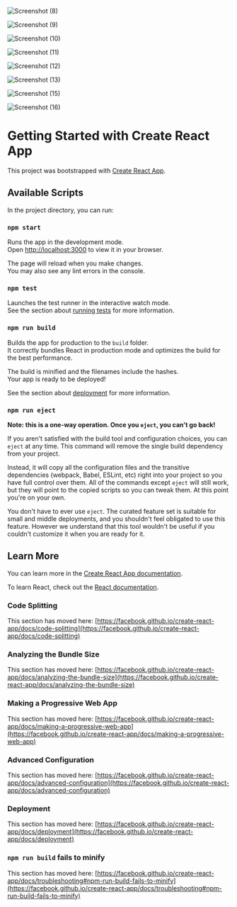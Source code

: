 


![Screenshot (8)](https://user-images.githubusercontent.com/109128770/179940094-74d4aba9-547d-408f-9a14-7676b367afdf.png)






![Screenshot (9)](https://user-images.githubusercontent.com/109128770/179940103-a0981338-5bca-4268-922b-9b48faa2e00e.png)


![Screenshot (10)](https://user-images.githubusercontent.com/109128770/179940117-18d578e0-1bb3-47ce-a658-1ee712591fb4.png)







![Screenshot (11)](https://user-images.githubusercontent.com/109128770/179940128-fc2bbc68-520c-4224-9780-c3a33cf0b7e7.png)


![Screenshot (12)](https://user-images.githubusercontent.com/109128770/179940147-79921862-cd8f-4e9d-b85d-d8998ce2e492.png)


![Screenshot (13)](https://user-images.githubusercontent.com/109128770/179940187-108391a0-9203-4dec-9a90-c384842428fa.png)

![Screenshot (15)](https://user-images.githubusercontent.com/109128770/179940234-37d4bb26-edd0-4c7a-9c82-ed09a82e961b.png)


![Screenshot (16)](https://user-images.githubusercontent.com/109128770/179940259-aa61ff4a-c515-4991-b62b-5c7f902b6ca1.png)



# Getting Started with Create React App

This project was bootstrapped with [Create React App](https://github.com/facebook/create-react-app).

## Available Scripts

In the project directory, you can run:

### `npm start`

Runs the app in the development mode.\
Open [http://localhost:3000](http://localhost:3000) to view it in your browser.

The page will reload when you make changes.\
You may also see any lint errors in the console.

### `npm test`

Launches the test runner in the interactive watch mode.\
See the section about [running tests](https://facebook.github.io/create-react-app/docs/running-tests) for more information.

### `npm run build`

Builds the app for production to the `build` folder.\
It correctly bundles React in production mode and optimizes the build for the best performance.

The build is minified and the filenames include the hashes.\
Your app is ready to be deployed!

See the section about [deployment](https://facebook.github.io/create-react-app/docs/deployment) for more information.

### `npm run eject`

**Note: this is a one-way operation. Once you `eject`, you can't go back!**

If you aren't satisfied with the build tool and configuration choices, you can `eject` at any time. This command will remove the single build dependency from your project.

Instead, it will copy all the configuration files and the transitive dependencies (webpack, Babel, ESLint, etc) right into your project so you have full control over them. All of the commands except `eject` will still work, but they will point to the copied scripts so you can tweak them. At this point you're on your own.

You don't have to ever use `eject`. The curated feature set is suitable for small and middle deployments, and you shouldn't feel obligated to use this feature. However we understand that this tool wouldn't be useful if you couldn't customize it when you are ready for it.

## Learn More

You can learn more in the [Create React App documentation](https://facebook.github.io/create-react-app/docs/getting-started).

To learn React, check out the [React documentation](https://reactjs.org/).

### Code Splitting

This section has moved here: [https://facebook.github.io/create-react-app/docs/code-splitting](https://facebook.github.io/create-react-app/docs/code-splitting)

### Analyzing the Bundle Size

This section has moved here: [https://facebook.github.io/create-react-app/docs/analyzing-the-bundle-size](https://facebook.github.io/create-react-app/docs/analyzing-the-bundle-size)

### Making a Progressive Web App

This section has moved here: [https://facebook.github.io/create-react-app/docs/making-a-progressive-web-app](https://facebook.github.io/create-react-app/docs/making-a-progressive-web-app)

### Advanced Configuration

This section has moved here: [https://facebook.github.io/create-react-app/docs/advanced-configuration](https://facebook.github.io/create-react-app/docs/advanced-configuration)

### Deployment

This section has moved here: [https://facebook.github.io/create-react-app/docs/deployment](https://facebook.github.io/create-react-app/docs/deployment)

### `npm run build` fails to minify

This section has moved here: [https://facebook.github.io/create-react-app/docs/troubleshooting#npm-run-build-fails-to-minify](https://facebook.github.io/create-react-app/docs/troubleshooting#npm-run-build-fails-to-minify)

